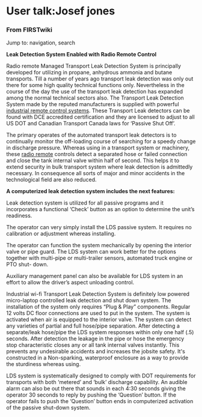 

# User talk:Josef jones

### From FIRSTwiki

Jump to: navigation, search

**Leak Detection System Enabled with Radio Remote Control**

  

Radio remote Managed Transport Leak Detection System is principally developed
for utilizing in propane, anhydrous ammonia and butane transports. Till a
number of years ago transport leak detection was only out there for some high
quality technical functions only. Nevertheless in the course of the day the
use of the transport leak detection has expanded among the normal technical
sectors also. The Transport Leak Detection System made by the reputed
manufacturers is supplied with powerful [industrial remote control
systems](http://www.baseng.com/ "http://www.baseng.com/" ). These Transport
Leak detectors can be found with DCE accredited certification and they are
licensed to adjust to all US DOT and Canadian Transport Canada laws for
‘Passive Shut Off’.

The primary operates of the automated transport leak detectors is to
continually monitor the off-loading course of searching for a speedy change in
discharge pressure. Whereas using in a transport system or machinery, these
[radio remote](http://www.dc495.com/wiki/index.php?title=User_talk:Josef_jones
"http://www.dc495.com/wiki/index.php?title=User_talk:Josef_jones" ) controls
detect a separated hose or failed connection and close the tank internal valve
within half of second. This helps it to extend security in bulk transport
system where leak detection is admittedly necessary. In consequence all sorts
of major and minor accidents in the technological field are also reduced.

**A computerized leak detection system includes the next features:**

Leak detection system is utilized for all passive programs and it incorporates
a functional ‘Check’ button as an option to determine the unit’s readiness.

The operator can very simply install the LDS passive system. It requires no
calibration or adjustment whereas installing.

The operator can function the system mechanically by opening the interior
valve or pipe guard. The LDS system can work better for the options together
with multi-pipe or multi-trailer sensors, automated truck engine or PTO shut-
down.

Auxiliary management panel can also be available for LDS system in an effort
to allow the driver’s aspect unloading control.

Industrial wi-fi Transport Leak Detection System is definitely low powered
micro-laptop controlled leak detection and shut down system. The installation
of the system only requires “Plug &amp; Play” components. Regular 12 volts DC
floor connections are used to put in the system. The system is activated when
air is equipped to the interior valve. The system can detect any varieties of
partial and full hose/pipe separation. After detecting a separate/leak
hose/pipe the LDS system responses within only one half (.5) seconds. After
detection the leakage in the pipe or hose the emergency stop characteristic
closes any or all tank internal valves instantly. This prevents any
undesirable accidents and increases the jobsite safety. It's constructed in a
Non-sparking, waterproof enclosure as a way to provide the sturdiness whereas
using.

LDS system is systematically designed to comply with DOT requirements for
transports with both ‘metered’ and ‘bulk’ discharge capability. An audible
alarm can also be out there that sounds in each 4:30 seconds giving the
operator 30 seconds to reply by pushing the ‘Question’ button. If the operator
fails to push the ‘Question’ button ends in computerized activation of the
passive shut-down system.

